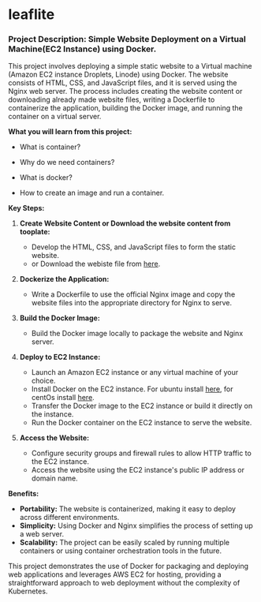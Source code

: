 # leaflite

### Project Description: Simple Website Deployment on a Virtual Machine(EC2 Instance) using Docker. 

This project involves deploying a simple static website to a Virtual machine (Amazon EC2 instance Droplets, Linode) using Docker. The website consists of HTML, CSS, and JavaScript files, and it is served using the Nginx web server. The process includes creating the website content or downloading already made website files, writing a Dockerfile to containerize the application, building the Docker image, and running the container on a virtual server.

**What you will learn from this project:**

- What is container?

- Why do we need containers?

- What is docker?

- How to create an image and run a container.

**Key Steps:**
1. **Create Website Content or Download the website content from tooplate:**
   - Develop the HTML, CSS, and JavaScript files to form the static website.
   - or Download the webiste file from [here](https://www.tooplate.com/).

2. **Dockerize the Application:**
   - Write a Dockerfile to use the official Nginx image and copy the website files into the appropriate directory for Nginx to serve.

3. **Build the Docker Image:**
   - Build the Docker image locally to package the website and Nginx server.

4. **Deploy to EC2 Instance:**
   - Launch an Amazon EC2 instance or any virtual machine of your choice.
   - Install Docker on the EC2 instance. For ubuntu install [here](https://docs.docker.com/engine/install/ubuntu/), for centOs install [here](https://docs.docker.com/engine/install/centos/).
   - Transfer the Docker image to the EC2 instance or build it directly on the instance.
   - Run the Docker container on the EC2 instance to serve the website.

5. **Access the Website:**
   - Configure security groups and firewall rules to allow HTTP traffic to the EC2 instance.
   - Access the website using the EC2 instance's public IP address or domain name.

**Benefits:**
- **Portability:** The website is containerized, making it easy to deploy across different environments.
- **Simplicity:** Using Docker and Nginx simplifies the process of setting up a web server.
- **Scalability:** The project can be easily scaled by running multiple containers or using container orchestration tools in the future.

This project demonstrates the use of Docker for packaging and deploying web applications and leverages AWS EC2 for hosting, providing a straightforward approach to web deployment without the complexity of Kubernetes.
